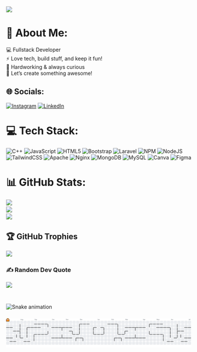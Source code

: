 ###

<img align="center" height="150" src="https://media3.giphy.com/media/v1.Y2lkPTc5MGI3NjExeWMwamh6amN6MXd4Nm5ydGVoODl3cHE4Ynh2bmc3N2loaTJ0aHJ0dSZlcD12MV9pbnRlcm5hbF9naWZfYnlfaWQmY3Q9Zw/wQclSvQQKtObPx9UKY/giphy.gif"  />

###

# 💫 About Me:
💻 Fullstack Developer<br>⚡ Love tech, build stuff, and keep it fun!<br>💪 Hardworking & always curious<br>🎯 Let’s create something awesome!


## 🌐 Socials:
[![Instagram](https://img.shields.io/badge/Instagram-%23E4405F.svg?logo=Instagram&logoColor=white)](https://instagram.com/masglg_) [![LinkedIn](https://img.shields.io/badge/LinkedIn-%230077B5.svg?logo=linkedin&logoColor=white)](https://linkedin.com/in/GilangPratama) 

# 💻 Tech Stack:
![C++](https://img.shields.io/badge/c++-%2300599C.svg?style=for-the-badge&logo=c%2B%2B&logoColor=white) ![JavaScript](https://img.shields.io/badge/javascript-%23323330.svg?style=for-the-badge&logo=javascript&logoColor=%23F7DF1E) ![HTML5](https://img.shields.io/badge/html5-%23E34F26.svg?style=for-the-badge&logo=html5&logoColor=white) ![Bootstrap](https://img.shields.io/badge/bootstrap-%238511FA.svg?style=for-the-badge&logo=bootstrap&logoColor=white) ![Laravel](https://img.shields.io/badge/laravel-%23FF2D20.svg?style=for-the-badge&logo=laravel&logoColor=white) ![NPM](https://img.shields.io/badge/NPM-%23CB3837.svg?style=for-the-badge&logo=npm&logoColor=white) ![NodeJS](https://img.shields.io/badge/node.js-6DA55F?style=for-the-badge&logo=node.js&logoColor=white) ![TailwindCSS](https://img.shields.io/badge/tailwindcss-%2338B2AC.svg?style=for-the-badge&logo=tailwind-css&logoColor=white) ![Apache](https://img.shields.io/badge/apache-%23D42029.svg?style=for-the-badge&logo=apache&logoColor=white) ![Nginx](https://img.shields.io/badge/nginx-%23009639.svg?style=for-the-badge&logo=nginx&logoColor=white) ![MongoDB](https://img.shields.io/badge/MongoDB-%234ea94b.svg?style=for-the-badge&logo=mongodb&logoColor=white) ![MySQL](https://img.shields.io/badge/mysql-4479A1.svg?style=for-the-badge&logo=mysql&logoColor=white) ![Canva](https://img.shields.io/badge/Canva-%2300C4CC.svg?style=for-the-badge&logo=Canva&logoColor=white) ![Figma](https://img.shields.io/badge/figma-%23F24E1E.svg?style=for-the-badge&logo=figma&logoColor=white)
# 📊 GitHub Stats:
![](https://github-readme-stats.vercel.app/api?username=Gilangcloud&theme=holi&hide_border=false&include_all_commits=true&count_private=true)<br/>
![](https://nirzak-streak-stats.vercel.app/?user=Gilangcloud&theme=holi&hide_border=false)<br/>
![](https://github-readme-stats.vercel.app/api/top-langs/?username=Gilangcloud&theme=holi&hide_border=false&include_all_commits=true&count_private=true&layout=compact)

## 🏆 GitHub Trophies
![](https://github-profile-trophy.vercel.app/?username=Gilangcloud&theme=holi&no-frame=false&no-bg=false&margin-w=4)

### ✍️ Random Dev Quote
![](https://quotes-github-readme.vercel.app/api?type=horizontal&theme=radical)

###

<br clear="both">

<img src="https://raw.githubusercontent.com/Gilangcloud/Gilangcloud/output/snake.svg" alt="Snake animation" />

###

<picture>
  <source media="(prefers-color-scheme: dark)" srcset="https://raw.githubusercontent.com/Gilangcloud/Gilangcloud/output/pacman-contribution-graph-dark.svg">
  <source media="(prefers-color-scheme: light)" srcset="https://raw.githubusercontent.com/Gilangcloud/Gilangcloud/output/pacman-contribution-graph.svg">
  <img alt="pacman contribution graph" src="https://raw.githubusercontent.com/Gilangcloud/Gilangcloud/output/pacman-contribution-graph.svg">
</picture>


###


